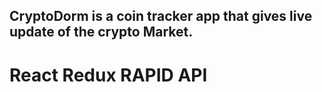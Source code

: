 
## CryptoDorm is a coin tracker app that gives live update of the crypto Market.
# React Redux RAPID API


